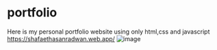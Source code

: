 # portfolio
Here is my personal portfolio website using only html,css and javascript
https://shafaethasanradwan.web.app/
![image](https://user-images.githubusercontent.com/93768009/191220872-00b89fb7-f815-45c1-936b-4694462fa800.png)
